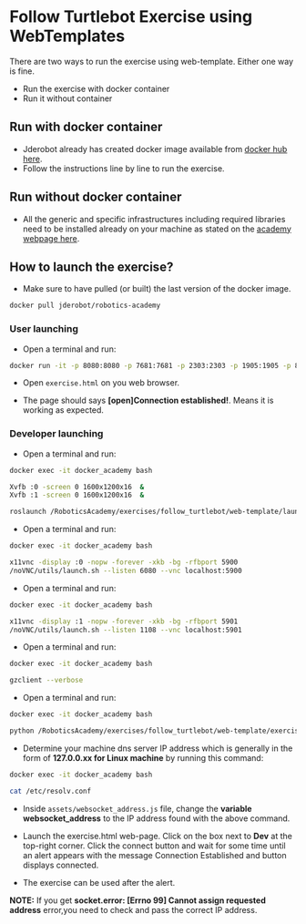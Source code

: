 # Follow Turtlebot Exercise using WebTemplates

There are two ways to run the exercise using web-template. Either one way is fine.

- Run the exercise with docker container
- Run it without container

## Run with docker container

- Jderobot already has created docker image available from [docker hub here](https://hub.docker.com/r/jderobot/robotics-academy/).
- Follow the instructions line by line to run the exercise.

## Run without docker container

- All the generic and specific infrastructures including required libraries need to be installed already on your machine as stated on the [academy webpage here](http://jderobot.github.io/RoboticsAcademy/installation/).

## How to launch the exercise?

- Make sure to have pulled (or built) the last version of the docker image.
```bash
docker pull jderobot/robotics-academy
```

### User launching

- Open a terminal and run:
```bash
docker run -it -p 8080:8080 -p 7681:7681 -p 2303:2303 -p 1905:1905 -p 8765:8765 -p 6080:6080 jderobot/robotics-academy python3.8 manager.py
```

- Open `exercise.html` on you web browser.

- The page should says **[open]Connection established!**. Means it is working as expected.

### Developer launching

- Open a terminal and run:
```bash
docker exec -it docker_academy bash

Xvfb :0 -screen 0 1600x1200x16  &
Xvfb :1 -screen 0 1600x1200x16  &

roslaunch /RoboticsAcademy/exercises/follow_turtlebot/web-template/launch/follow_turtlebot.launch
```

- Open a terminal and run:
```bash
docker exec -it docker_academy bash

x11vnc -display :0 -nopw -forever -xkb -bg -rfbport 5900
/noVNC/utils/launch.sh --listen 6080 --vnc localhost:5900
```

- Open a terminal and run:
```bash
docker exec -it docker_academy bash

x11vnc -display :1 -nopw -forever -xkb -bg -rfbport 5901
/noVNC/utils/launch.sh --listen 1108 --vnc localhost:5901
```

- Open a terminal and run:
```bash
docker exec -it docker_academy bash

gzclient --verbose
```

- Open a terminal and run:
```bash
docker exec -it docker_academy bash

python /RoboticsAcademy/exercises/follow_turtlebot/web-template/exercise.py 0.0.0.0
```

- Determine your machine dns server IP address which is generally in the form of **127.0.0.xx for Linux machine** by running this command:
```bash
docker exec -it docker_academy bash

cat /etc/resolv.conf
```

- Inside `assets/websocket_address.js` file, change the **variable websocket_address** to the IP address found with the above command.

- Launch the exercise.html web-page. Click on the box next to **Dev** at the top-right corner. Click the connect button and wait for some time until an alert appears with the message Connection Established and button displays connected.

- The exercise can be used after the alert.

**__NOTE:__**  If you get **socket.error: [Errno 99] Cannot assign requested address** error,you need to check and pass the correct IP address.
